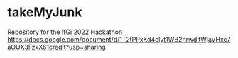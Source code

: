 # takeMyJunk
 Repository for the IfGi 2022 Hackathon
https://docs.google.com/document/d/1T2tPPxKd4clyt1WB2nrwditWjaVHxc7aOUX3FzxX61c/edit?usp=sharing

